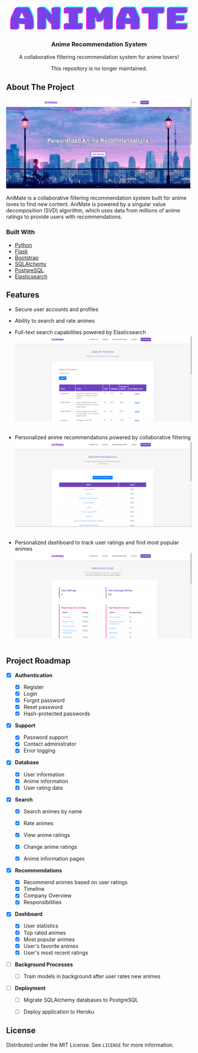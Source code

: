 <!-- PROJECT LOGO -->
<br />
<p align="center">
  <a href="https://github.com/naingthet">
    <img src="webapp/app/static/assets/img/logo.png" alt="Logo" width="500" height="70">
  </a>

  <h3 align="center">Anime Recommendation System</h3>

  <p align="center">
    A collaborative filtering recommendation system for anime lovers!
  </p>
  <p align="center"> This repository is no longer maintained.</p> 
</p>





<!-- ABOUT THE PROJECT -->
## About The Project

[![Product Name Screen Shot][animate-homepage]](webapp/app/static/assets/img/animate-homepage.png)

AniMate is a collaborative filtering recommendation system built for anime loves to find new content. AniMate is powered by a singular value decomposition (SVD) algorithm, which uses data from millions of anime ratings to provide users with recommendations.


### Built With


* [Python](https://python.org)
* [Flask](https://palletsprojects.com/p/flask/)
* [Bootstrap](https://getbootstrap.com)
* [SQLAlchemy](https://www.sqlalchemy.org/)
* [PostgreSQL](https://www.postgresql.org/)
* [Elasticsearch](https://www.elastic.co/)




## Features

- Secure user accounts and profiles
- Ability to search and rate animes
- Full-text search capabilities powered by Elasticsearch
[![Product Name Screen Shot][search]](webapp/app/static/assets/img/search.png)
<br><br>

- Personalized anime recommendations powered by collaborative filtering
[![Product Name Screen Shot][recommendations]](webapp/app/static/assets/img/recommendations.png)
<br><br>

- Personalized dashboard to track user ratings and find most popular animes
[![Product Name Screen Shot][dashboard]](webapp/app/static/assets/img/dashboard.png)
<br><br>



## Project Roadmap

- [x] **Authentication**

  - [x] Register
  - [x] Login
  - [x] Forgot password
  - [x] Reset password
  - [x] Hash-protected passwords

- [x] **Support**

  - [x] Password support
  - [x] Contact administrator
  - [x] Error logging

- [x] **Database**

  - [x] User information
  - [x] Anime information
  - [x] User rating data

- [x] **Search**

  - [x] Search animes by name
  - [x] Rate animes 
  - [x] View anime ratings
  - [x] Change anime ratings
  - [x] Anime information pages


- [x] **Recommendations**

  - [x] Recommend animes based on user ratings
  - [x] Timeline
  - [x] Company Overview
  - [x] Responsibilities

- [x] **Dashboard**

  - [x] User statistics
  - [x] Top rated animes
  - [x] Most popular animes
  - [x] User's favorite animes
  - [x] User's most recent ratings

- [ ] **Background Processes**
  - [ ] Train models in background after user rates new animes

- [ ] **Deployment**

  - [ ] Migrate SQLAlchemy databases to PostgreSQL
  - [ ] Deploy application to Heroku


<!-- LICENSE -->
## License

Distributed under the MIT License. See `LICENSE` for more information.





[animate-homepage]: webapp/app/static/assets/img/animate-homepage.png
[dashboard]: webapp/app/static/assets/img/dashboard.png
[search]: webapp/app/static/assets/img/search.png
[recommendations]: webapp/app/static/assets/img/recommendations.png
